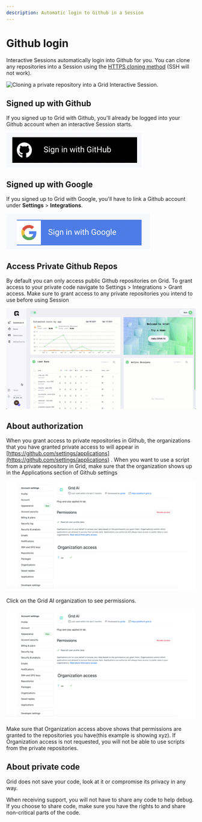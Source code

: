 ```yaml
---
description: Automatic login to Github in a Session
---
```


# Github login

Interactive Sessions automatically login into Github for you. You can clone any repositories into a Session using the [HTTPS cloning method](https://docs.github.com/en/github/creating-cloning-and-archiving-repositories/cloning-a-repository#cloning-a-repository-using-the-command-line) (SSH will not work).

![Cloning a private repository into a Grid Interactive Session.](/images/sessions/git_clone_private_repo.gif)

## Signed up with Github

If you signed up to Grid with Github, you'll already be logged into your Github account when an interactive Session starts.

![](/images/sessions/github-login.png)

## Signed up with Google

If you signed up to Grid with Google, you'll have to link a Github account under **Settings** &gt; **Integrations**.

![](/images/sessions/google-login.png)

## Access Private Github Repos

By default you can only access public Github repositories on Grid. To grant access to your private code navigate to Settings &gt; Integrations &gt; Grant access. Make sure to grant access to any private repositories you intend to use before using Session

![](/images/platform/grant_github_access.gif)

## About authorization

When you grant access to private repositories in Github, the organizations that you have granted private access to will appear in [https://github.com/settings/applications](https://github.com/settings/applications) . When you want to use a script from a private repository in Grid, make sure that the organization shows up in the Applications section of Github settings

![Settings-&amp;gt;Applications](/images/sessions/github-permissions.png)

Click on the Grid AI organization to see permissions.

![](/images/sessions/github-permissions.png)

Make sure that Organization access above shows that permissions are granted to the repositories you have(this example is showing xyz). If Organization access is not requested, you will not be able to use scripts from the private repositories.

## About private code

Grid does not save your code, look at it or compromise its privacy in any way.

When receiving support, you will not have to share any code to help debug. If you choose to share code, make sure you have the rights to and share non-critical parts of the code.
